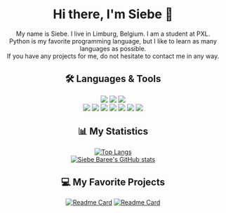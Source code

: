 <div align="center">

  <h1>Hi there, I'm Siebe 👋</h1>

  My name is Siebe. I live in Limburg, Belgium. I am a student at PXL. </br>
  Python is my favorite programming language, but I like to learn as many languages as possible.  </br>
  If you have any projects for me, do not hesitate to contact me in any way.  </br>

  ## 🛠 Languages & Tools
  
  ![](https://img.shields.io/badge/Editor-Visual_Studio_Code-informational?style=flat&logo=visual-studio-code&logoColor=61D9FA&labelColor=20232A&color=3672A5)
  ![](https://img.shields.io/badge/Editor-PyCharm-informational?style=flat&logo=pycharm&logoColor=61D9FA&labelColor=20232A&color=3672A5)
  ![](https://img.shields.io/badge/Tools-MySQL-informational?style=flat&logo=mysql&logoColor=61D9FA&labelColor=20232A&color=3672A5)
  </br>
  ![](https://img.shields.io/badge/Code-Python-informational?style=flat&logo=python&logoColor=61D9FA&labelColor=20232A&color=3672A5)
  ![](https://img.shields.io/badge/Code-JavaScript-informational?style=flat&logo=javascript&logoColor=61D9FA&labelColor=20232A&color=3672A5)
  ![](https://img.shields.io/badge/Code-HTML5-informational?style=flat&logo=html5&logoColor=61D9FA&labelColor=20232A&color=3672A5)
  ![](https://img.shields.io/badge/Code-CSS3-informational?style=flat&logo=css3&logoColor=61D9FA&labelColor=20232A&color=3672A5)
  ![](https://img.shields.io/badge/Code-Bootstrap-informational?style=flat&logo=bootstrap&logoColor=61D9FA&labelColor=20232A&color=3672A5)
  ![](https://img.shields.io/badge/Code-React_Native-informational?style=flat&logo=react&logoColor=61D9FA&labelColor=20232A&color=3672A5)
  ![](https://img.shields.io/badge/Code-Bash-informational?style=flat&logo=gnu-bash&logoColor=61D9FA&labelColor=20232A&color=3672A5)


  ## 📊 My Statistics

  [![Top Langs](https://github-readme-stats.vercel.app/api/top-langs/?username=SiebeBaree&langs_count=3&theme=react&layout=compact)](https://github.com/SiebeBaree) </br>
  [![Siebe Baree's GitHub stats](https://github-readme-stats.vercel.app/api?username=SiebeBaree&show_icons=true&hide=prs,contribs&theme=react)](https://github.com/SiebeBaree)
  
  ## 💻 My Favorite Projects

  [![Readme Card](https://github-readme-stats.vercel.app/api/pin/?username=Aqua-Solutions2&repo=Coinz&theme=react)](https://github.com/SiebeBaree/Coinz)
  [![Readme Card](https://github-readme-stats.vercel.app/api/pin/?username=SiebeBaree&repo=Big-Ben&theme=react)](https://github.com/SiebeBaree/Big-Ben)
</div>

